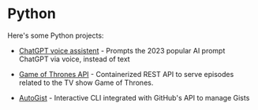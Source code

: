 # Python

Here's some Python projects:

  - [ChatGPT voice assistent](./chatgpt.md) - Prompts the 2023 popular AI prompt ChatGPT via voice, instead of text

  - [Game of Thrones API](./got.md) - Containerized REST API to serve episodes related to the TV show Game of Thrones.
  - [AutoGist](./gist.md) - Interactive CLI integrated with GitHub's API to manage Gists